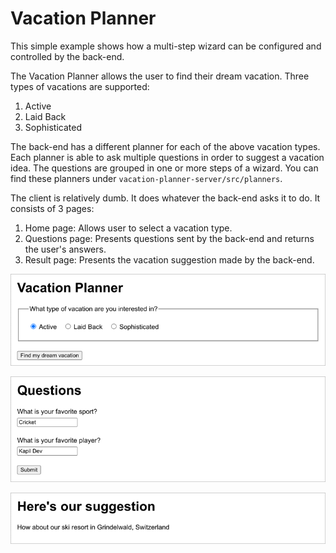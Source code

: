 Vacation Planner
================
This simple example shows how a multi-step wizard can be configured and controlled by the back-end.

The Vacation Planner allows the user to find their dream vacation. Three types of vacations are supported:

1. Active
2. Laid Back
3. Sophisticated

The back-end has a different planner for each of the above vacation types. Each planner is able to ask multiple questions in order to suggest a vacation idea. The questions are grouped in one or more steps of a wizard. You can find these planners under `vacation-planner-server/src/planners`.

The client is relatively dumb. It does whatever the back-end asks it to do. It consists of 3 pages:

1. Home page: Allows user to select a vacation type.
2. Questions page: Presents questions sent by the back-end and returns the user's answers.
3. Result page: Presents the vacation suggestion made by the back-end.

![Home Page](assets/home-page.png)


![Questions Page](assets/questions-page.png)


![Result Page](assets/result-page.png)
